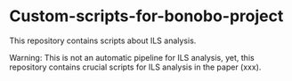 # Custom-scripts-for-bonobo-project
This repository contains scripts about ILS analysis.


Warning: This is not an automatic pipeline for ILS analysis, yet, this repository contains crucial scripts for ILS analysis in the paper (xxx). 
